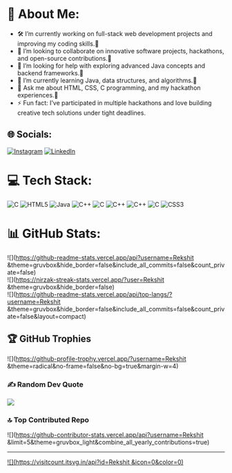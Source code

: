 # 💫 About Me:
- 🛠️ I’m currently working on full-stack web development projects and improving my coding skills. 
- 🤝 I’m looking to collaborate on innovative software projects, hackathons, and open-source contributions. 
- 🙌 I’m looking for help with exploring advanced Java concepts and backend frameworks. 
- 🌱 I’m currently learning Java, data structures, and algorithms. 
- 💬 Ask me about HTML, CSS, C programming, and my hackathon experiences. 
- ⚡ Fun fact: I’ve participated in multiple hackathons and love building creative tech solutions under tight deadlines.


## 🌐 Socials:
[![Instagram](https://img.shields.io/badge/Instagram-%23E4405F.svg?logo=Instagram&logoColor=white)](https://instagram.com/rekshit_16) [![LinkedIn](https://img.shields.io/badge/LinkedIn-%230077B5.svg?logo=linkedin&logoColor=white)](https://linkedin.com/in/Rekshit.) 

# 💻 Tech Stack:
![C](https://img.shields.io/badge/c-%2300599C.svg?style=for-the-badge&logo=c&logoColor=white) ![HTML5](https://img.shields.io/badge/html5-%23E34F26.svg?style=for-the-badge&logo=html5&logoColor=white) ![Java](https://img.shields.io/badge/java-%23ED8B00.svg?style=for-the-badge&logo=openjdk&logoColor=white) ![C++](https://img.shields.io/badge/c++-%2300599C.svg?style=for-the-badge&logo=c%2B%2B&logoColor=white) ![C](https://img.shields.io/badge/c-%2300599C.svg?style=for-the-badge&logo=c&logoColor=white) ![C++](https://img.shields.io/badge/c++-%2300599C.svg?style=for-the-badge&logo=c%2B%2B&logoColor=white) ![C++](https://img.shields.io/badge/c++-%2300599C.svg?style=for-the-badge&logo=c%2B%2B&logoColor=white) ![C](https://img.shields.io/badge/c-%2300599C.svg?style=for-the-badge&logo=c&logoColor=white) ![CSS3](https://img.shields.io/badge/css3-%231572B6.svg?style=for-the-badge&logo=css3&logoColor=white)
# 📊 GitHub Stats:
![](https://github-readme-stats.vercel.app/api?username=Rekshit &theme=gruvbox&hide_border=false&include_all_commits=false&count_private=false)<br/>
![](https://nirzak-streak-stats.vercel.app/?user=Rekshit &theme=gruvbox&hide_border=false)<br/>
![](https://github-readme-stats.vercel.app/api/top-langs/?username=Rekshit &theme=gruvbox&hide_border=false&include_all_commits=false&count_private=false&layout=compact)

## 🏆 GitHub Trophies
![](https://github-profile-trophy.vercel.app/?username=Rekshit &theme=radical&no-frame=false&no-bg=true&margin-w=4)

### ✍️ Random Dev Quote
![](https://quotes-github-readme.vercel.app/api?type=horizontal&theme=radical)

### 🔝 Top Contributed Repo
![](https://github-contributor-stats.vercel.app/api?username=Rekshit &limit=5&theme=gruvbox_light&combine_all_yearly_contributions=true)

---
[![](https://visitcount.itsvg.in/api?id=Rekshit &icon=0&color=0)](https://visitcount.itsvg.in)
